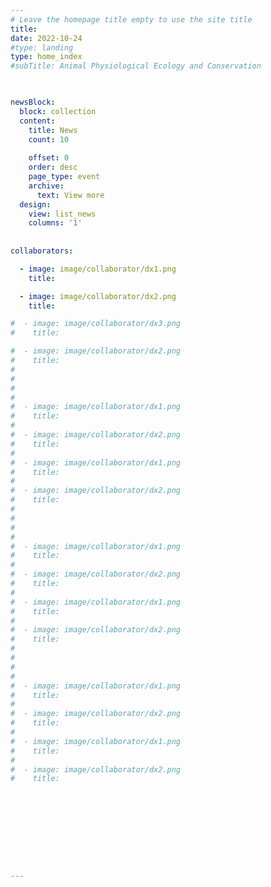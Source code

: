 ```yaml
---
# Leave the homepage title empty to use the site title
title:
date: 2022-10-24
#type: landing
type: home_index
#subTitle: Animal Physiological Ecology and Conservation


 
newsBlock:
  block: collection
  content:
    title: News
    count: 10
    
    offset: 0
    order: desc
    page_type: event
    archive: 
      text: View more
  design:
    view: list_news
    columns: '1' 
         
         
collaborators:

  - image: image/collaborator/dx1.png
    title:  

  - image: image/collaborator/dx2.png
    title:  

#  - image: image/collaborator/dx3.png
#    title:  

#  - image: image/collaborator/dx2.png
#    title:  
#
#
#
#
#  - image: image/collaborator/dx1.png
#    title:  
#
#  - image: image/collaborator/dx2.png
#    title:  
#
#  - image: image/collaborator/dx1.png
#    title:  
#
#  - image: image/collaborator/dx2.png
#    title:  
#
#
#
#
#  - image: image/collaborator/dx1.png
#    title:  
#
#  - image: image/collaborator/dx2.png
#    title:  
#
#  - image: image/collaborator/dx1.png
#    title:  
#
#  - image: image/collaborator/dx2.png
#    title:  
#
#
#
#
#  - image: image/collaborator/dx1.png
#    title:  
#
#  - image: image/collaborator/dx2.png
#    title:  
#
#  - image: image/collaborator/dx1.png
#    title:  
#
#  - image: image/collaborator/dx2.png
#    title:  





 




---
```

